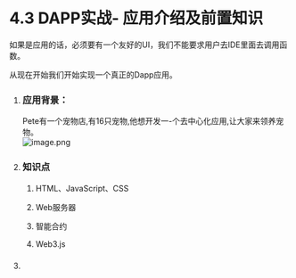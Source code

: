 # 4.3 DAPP实战- 应用介绍及前置知识

如果是应用的话，必须要有一个友好的UI，我们不能要求用户去IDE里面去调用函数。

从现在开始我们开始实现一个真正的Dapp应用。

1. ### 应用背景：

   Pete有一个宠物店,有16只宠物,他想开发一-个去中心化应用,让大家来领养宠物。  
   ![image.png](https://upload-images.jianshu.io/upload_images/7220971-7828582cca0d4887.png?imageMogr2/auto-orient/strip|imageView2/2/w/1240)

2. ### 知识点

   1. HTML、JavaScript、CSS

   2. Web服务器

   3. 智能合约

   4. Web3.js
3. ### 



